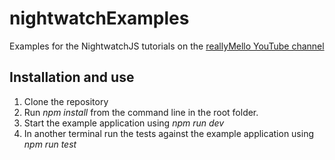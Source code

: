 # nightwatchExamples
Examples for the NightwatchJS tutorials on the [reallyMello YouTube channel](https://www.youtube.com/c/reallyMello)

## Installation and use
1) Clone the repository
2) Run *npm install* from the command line in the root folder.
3) Start the example application using *npm run dev*
4) In another terminal run the tests against the example application using *npm run test*
